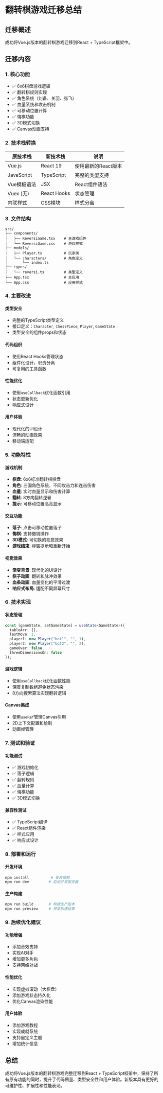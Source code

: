 # 翻转棋游戏迁移总结

## 迁移概述

成功将Vue.js版本的翻转棋游戏迁移到React + TypeScript框架中。

## 迁移内容

### 1. 核心功能
- ✅ 6x6棋盘游戏逻辑
- ✅ 翻转棋规则实现
- ✅ 角色系统（刘备、关羽、张飞）
- ✅ 血量系统和攻击机制
- ✅ 可移动位置计算
- ✅ 悔棋功能
- ✅ 3D模式切换
- ✅ Canvas动画支持

### 2. 技术栈转换

| 原技术栈 | 新技术栈 | 说明 |
|---------|---------|------|
| Vue.js | React 19 | 使用最新的React版本 |
| JavaScript | TypeScript | 完整的类型支持 |
| Vue模板语法 | JSX | React组件语法 |
| Vuex (无) | React Hooks | 状态管理 |
| 内联样式 | CSS模块 | 样式分离 |

### 3. 文件结构

```
src/
├── components/
│   ├── ReversiGame.tsx    # 主游戏组件
│   └── ReversiGame.css    # 游戏样式
├── models/
│   ├── Player.ts          # 玩家类
│   └── characters/        # 角色定义
│       └── index.ts
├── types/
│   └── reversi.ts         # 类型定义
├── App.tsx                # 主应用
└── App.css                # 应用样式
```

### 4. 主要改进

#### 类型安全
- 完整的TypeScript类型定义
- 接口定义：`Character`, `ChessPiece`, `Player`, `GameState`
- 类型安全的组件props和状态

#### 代码组织
- 使用React Hooks管理状态
- 组件化设计，职责分离
- 可复用的工具函数

#### 性能优化
- 使用`useCallback`优化函数引用
- 状态更新优化
- 响应式设计

#### 用户体验
- 现代化的UI设计
- 流畅的动画效果
- 移动端适配

### 5. 功能特性

#### 游戏机制
- **棋盘**: 6x6标准翻转棋棋盘
- **角色**: 三国角色系统，不同攻击力和连击伤害
- **血量**: 实时血量显示和伤害计算
- **翻转**: 8方向翻转逻辑
- **提示**: 可移动位置高亮显示

#### 交互功能
- **落子**: 点击可移动位置落子
- **悔棋**: 支持撤销操作
- **3D模式**: 可切换的视觉效果
- **游戏结束**: 弹窗提示和重新开始

#### 视觉效果
- **渐变背景**: 现代化的UI设计
- **棋子动画**: 翻转和脉冲效果
- **血条动画**: 血量变化的平滑过渡
- **响应式布局**: 适配不同屏幕尺寸

### 6. 技术实现

#### 状态管理
```typescript
const [gameState, setGameState] = useState<GameState>({
  tableArr: [],
  lastMove: 1,
  player1: new Player("bot1", "", 1),
  player2: new Player("bot2", "", 2),
  gameOver: false,
  threeDimensionsOn: false
});
```

#### 游戏逻辑
- 使用`useCallback`优化函数性能
- 深度复制数组避免状态污染
- 8方向搜索算法实现翻转逻辑

#### Canvas集成
- 使用`useRef`管理Canvas引用
- 2D上下文配置和绘制
- 动画帧管理

### 7. 测试和验证

#### 功能测试
- ✅ 游戏初始化
- ✅ 落子逻辑
- ✅ 翻转规则
- ✅ 血量计算
- ✅ 悔棋功能
- ✅ 3D模式切换

#### 兼容性测试
- ✅ TypeScript编译
- ✅ React组件渲染
- ✅ 样式应用
- ✅ 响应式设计

### 8. 部署和运行

#### 开发环境
```bash
npm install          # 安装依赖
npm run dev         # 启动开发服务器
```

#### 生产构建
```bash
npm run build       # 构建生产版本
npm run preview     # 预览构建结果
```

### 9. 后续优化建议

#### 功能增强
- 添加音效支持
- 实现AI对手
- 增加更多角色
- 支持网络对战

#### 性能优化
- 实现虚拟滚动（大棋盘）
- 添加游戏状态持久化
- 优化Canvas渲染性能

#### 用户体验
- 添加游戏教程
- 实现成就系统
- 支持自定义主题
- 增加统计信息

## 总结

成功将Vue.js版本的翻转棋游戏完整迁移到React + TypeScript框架中，保持了所有原有功能的同时，提升了代码质量、类型安全性和用户体验。新版本具有更好的可维护性、扩展性和性能表现。
